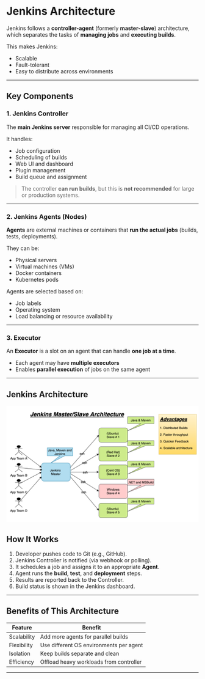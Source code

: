 #  Jenkins Architecture

Jenkins follows a **controller-agent** (formerly **master-slave**) architecture, which separates the tasks of **managing jobs** and **executing builds**.

This makes Jenkins:
-  Scalable  
-  Fault-tolerant  
-  Easy to distribute across environments  

---

##  Key Components

### 1. Jenkins Controller

The **main Jenkins server** responsible for managing all CI/CD operations.

It handles:

- Job configuration  
- Scheduling of builds  
- Web UI and dashboard  
- Plugin management  
- Build queue and assignment  

>  The controller **can run builds**, but this is **not recommended** for large or production systems.

---

### 2.  Jenkins Agents (Nodes)

**Agents** are external machines or containers that **run the actual jobs** (builds, tests, deployments).

They can be:

- Physical servers  
- Virtual machines (VMs)  
- Docker containers  
- Kubernetes pods  

Agents are selected based on:

- Job labels  
- Operating system  
- Load balancing or resource availability

---

### 3.  Executor

An **Executor** is a slot on an agent that can handle **one job at a time**.

- Each agent may have **multiple executors**
- Enables **parallel execution** of jobs on the same agent

---

## Jenkins Architecture

![alt text](image.png)


##  How It Works

1. Developer pushes code to Git (e.g., GitHub).  
2. Jenkins Controller is notified (via webhook or polling).  
3. It schedules a job and assigns it to an appropriate **Agent**.  
4. Agent runs the **build**, **test**, and **deployment** steps.  
5. Results are reported back to the Controller.  
6. Build status is shown in the Jenkins dashboard.  

---

##  Benefits of This Architecture

| Feature      | Benefit                                |
|--------------|-----------------------------------------|
| Scalability  | Add more agents for parallel builds     |
| Flexibility  | Use different OS environments per agent |
| Isolation    | Keep builds separate and clean          |
| Efficiency   | Offload heavy workloads from controller |

---
